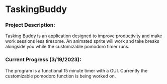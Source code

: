 # TaskingBuddy

### Project Description:
Tasking Buddy is an application designed to improve productivity and make work sessions less tiresome. An animated sprite will work and take breaks alongside you while the customizable pomodoro timer runs.

### Current Progress (3/19/2023):
The program is a functional 15 minute timer with a GUI. Currently the customizable pomodoro function is being worked on.

